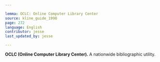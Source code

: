 ```yaml
---

lemma: OCLC: Online Computer Library Center
source: kline_guide_1998
page: 272
language: English
contributor: jesse
last_updated_by: jesse

---
```

**OCLC (Online Computer Library Center).** A nationwide bibliographic utility.
